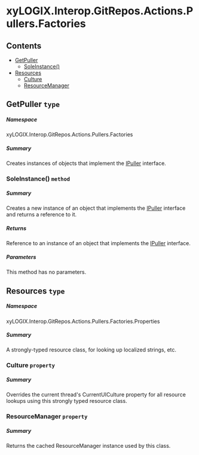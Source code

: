 <a name='assembly'></a>
# xyLOGIX.Interop.GitRepos.Actions.Pullers.Factories

## Contents

- [GetPuller](#T-xyLOGIX-Interop-GitRepos-Actions-Pullers-Factories-GetPuller 'xyLOGIX.Interop.GitRepos.Actions.Pullers.Factories.GetPuller')
  - [SoleInstance()](#M-xyLOGIX-Interop-GitRepos-Actions-Pullers-Factories-GetPuller-SoleInstance 'xyLOGIX.Interop.GitRepos.Actions.Pullers.Factories.GetPuller.SoleInstance')
- [Resources](#T-xyLOGIX-Interop-GitRepos-Actions-Pullers-Factories-Properties-Resources 'xyLOGIX.Interop.GitRepos.Actions.Pullers.Factories.Properties.Resources')
  - [Culture](#P-xyLOGIX-Interop-GitRepos-Actions-Pullers-Factories-Properties-Resources-Culture 'xyLOGIX.Interop.GitRepos.Actions.Pullers.Factories.Properties.Resources.Culture')
  - [ResourceManager](#P-xyLOGIX-Interop-GitRepos-Actions-Pullers-Factories-Properties-Resources-ResourceManager 'xyLOGIX.Interop.GitRepos.Actions.Pullers.Factories.Properties.Resources.ResourceManager')

<a name='T-xyLOGIX-Interop-GitRepos-Actions-Pullers-Factories-GetPuller'></a>
## GetPuller `type`

##### Namespace

xyLOGIX.Interop.GitRepos.Actions.Pullers.Factories

##### Summary

Creates instances of objects that implement the [IPuller](#T-xyLOGIX-Interop-GitRepos-Actions-Pullers-Interfaces-IPuller 'xyLOGIX.Interop.GitRepos.Actions.Pullers.Interfaces.IPuller') interface.

<a name='M-xyLOGIX-Interop-GitRepos-Actions-Pullers-Factories-GetPuller-SoleInstance'></a>
### SoleInstance() `method`

##### Summary

Creates a new instance of an object that implements the [IPuller](#T-xyLOGIX-Interop-GitRepos-Actions-Pullers-Interfaces-IPuller 'xyLOGIX.Interop.GitRepos.Actions.Pullers.Interfaces.IPuller') interface and returns a reference to it.

##### Returns

Reference to an instance of an object that implements the [IPuller](#T-xyLOGIX-Interop-GitRepos-Actions-Pullers-Interfaces-IPuller 'xyLOGIX.Interop.GitRepos.Actions.Pullers.Interfaces.IPuller') interface.

##### Parameters

This method has no parameters.

<a name='T-xyLOGIX-Interop-GitRepos-Actions-Pullers-Factories-Properties-Resources'></a>
## Resources `type`

##### Namespace

xyLOGIX.Interop.GitRepos.Actions.Pullers.Factories.Properties

##### Summary

A strongly-typed resource class, for looking up localized strings, etc.

<a name='P-xyLOGIX-Interop-GitRepos-Actions-Pullers-Factories-Properties-Resources-Culture'></a>
### Culture `property`

##### Summary

Overrides the current thread's CurrentUICulture property for all
  resource lookups using this strongly typed resource class.

<a name='P-xyLOGIX-Interop-GitRepos-Actions-Pullers-Factories-Properties-Resources-ResourceManager'></a>
### ResourceManager `property`

##### Summary

Returns the cached ResourceManager instance used by this class.
